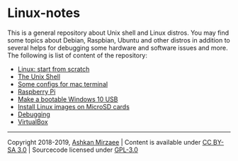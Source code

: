 # Linux-notes

This is a general repository about Unix shell and Linux distros. You may find some topics about Debian, Raspbian, Ubuntu and other distros in addition to several helps for debugging some hardware and software issues and more. The following is list of content of the repository:
- [Linux: start from scratch](https://github.com/ashki23/Linux-notes/blob/master/Linux_intro.md)
- [The Unix Shell](https://github.com/ashki23/Linux-notes/blob/master/Unix_shell.md)
- [Some configs for mac terminal](https://github.com/ashki23/Linux-notes/blob/master/Mac_terminal.md)
- [Raspberry Pi](https://github.com/ashki23/Linux-notes/blob/master/Raspberry_Pi.md)
- [Make a bootable Windows 10 USB](https://github.com/ashki23/Linux-notes/blob/master/Bootable_Windows.md)
- [Install Linux images on MicroSD cards](https://github.com/ashki23/Linux-notes/blob/master/Image_Linux.md)
- [Debugging](https://github.com/ashki23/Linux-notes/blob/master/Debugging.md)
- [VirtualBox](https://github.com/ashki23/Linux-notes/blob/master/VirtualBox.md)

---
Copyright 2018-2019, [Ashkan Mirzaee](https://ashki23.github.io/index.html) | Content is available under [CC BY-SA 3.0](https://creativecommons.org/licenses/by-sa/3.0/) | Sourcecode licensed under [GPL-3.0](https://www.gnu.org/licenses/gpl-3.0.en.html)
